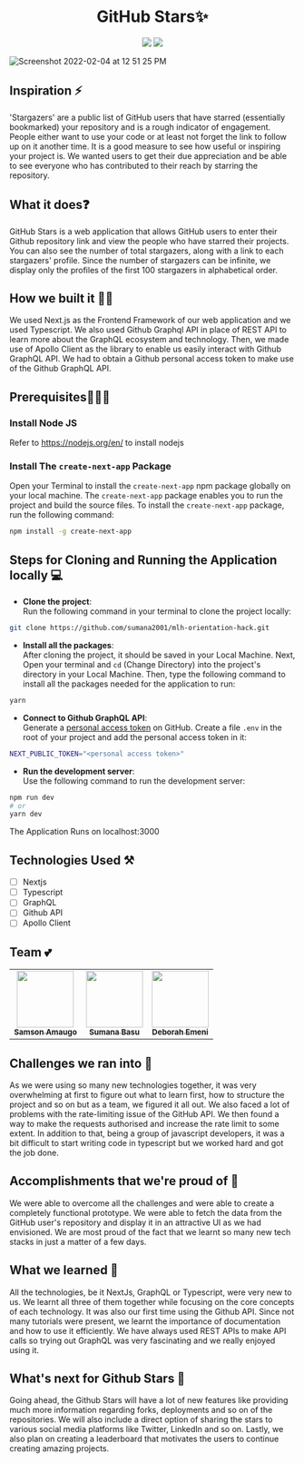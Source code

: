 <h1 align='center'> GitHub Stars✨</h1>
<p align='center'>
<img src='http://ForTheBadge.com/images/badges/built-by-developers.svg'>&nbsp;<img src='http://ForTheBadge.com/images/badges/built-with-love.svg'>
</p>

![Screenshot 2022-02-04 at 12 51 25 PM](https://user-images.githubusercontent.com/63084088/152488382-137ef28b-ae41-4586-9f07-8d3a9bd8b09b.png)

## Inspiration ⚡
'Stargazers' are a public list of GitHub users that have starred (essentially bookmarked) your repository and is a rough indicator of engagement. People either want to use your code or at least not forget the link to follow up on it another time. It is a good measure to see how useful or inspiring your project is. We wanted users to get their due appreciation and be able to see everyone who has contributed to their reach by starring the repository.

## What it does❓
GitHub Stars is a web application that allows GitHub users to enter their Github repository link and view the people who have starred their projects. You can also see the number of total stargazers, along with a link to each stargazers' profile. Since the number of stargazers can be infinite, we display only the profiles of the first 100 stargazers in alphabetical order.

## How we built it 👷‍♀️
We used Next.js as the Frontend Framework of our web application and we used Typescript. We also used Github Graphql API in place of REST API to learn more about the GraphQL ecosystem and technology. Then, we made use of Apollo Client as the library to enable us easily interact with Github GraphQL API. We had to obtain a Github personal access token to make use of the Github GraphQL API.

## Prerequisites🧑🏻‍💻

### Install Node JS
Refer to https://nodejs.org/en/ to install nodejs

### Install The `create-next-app` Package
Open your Terminal to install the `create-next-app` npm package globally on your local machine. The `create-next-app` package enables you to run the project and build the source files. To install the `create-next-app` package, run the following command:

```bash
npm install -g create-next-app
```
## Steps for Cloning and Running the Application locally 💻

- **Clone the project**: <br>
Run the following command in your terminal to clone the project locally:
```bash
git clone https://github.com/sumana2001/mlh-orientation-hack.git
```
- **Install all the packages**: <br>
After cloning the project, it should be saved in your Local Machine. Next, Open your terminal and `cd` (Change Directory) into the project's directory in your Local Machine. Then, type the following command to install all the packages needed for the application to run:

```bash
yarn
```

- **Connect to Github GraphQL API**: <br>
Generate a <a href="https://docs.github.com/en/authentication/keeping-your-account-and-data-secure/creating-a-personal-access-token">personal access token</a> on GitHub. Create a file `.env` in the root of your project and add the personal access token in it:
```bash
NEXT_PUBLIC_TOKEN="<personal access token>"
```

- **Run the development server**: <br>
Use the following command to run the development server:
```bash
npm run dev
# or
yarn dev
```
The Application Runs on localhost:3000

## Technologies Used ⚒️
- [ ] Nextjs 
- [ ] Typescript
- [ ] GraphQL
- [ ] Github API
- [ ] Apollo Client 

## Team 💕
<table>
  <tr>
    <td align="center"><a href="https://github.com/sammychinedu2ky"><img src="https://avatars.githubusercontent.com/u/36219292?v=4?s=100" width="100px;" alt=""/><br /><sub><b>Samson Amaugo</b></sub></a><br /></td>
    <td align="center"><a href="https://github.com/sumana2001"><img src="https://avatars.githubusercontent.com/u/63084088?v=4?s=100" width="100px;" alt=""/><br /><sub><b>Sumana Basu</b></sub></a><br /></td>
    <td align="center"><a href="https://github.com/debemenitammy"><img src="https://avatars.githubusercontent.com/u/43294761?v=4?s=100" width="100px;" alt=""/><br /><sub><b>Deborah Emeni</b></sub></a><br /></td>
</table>

## Challenges we ran into 🥺  
As we were using so many new technologies together, it was very overwhelming at first to figure out what to learn first, how to structure the project and so on but as a team, we figured it all out. We also faced a lot of problems with the rate-limiting issue of the GitHub API. We then found a way to make the requests authorised and increase the rate limit to some extent. In addition to that, being a group of javascript developers, it was a bit difficult to start writing code in typescript but we worked hard and got the job done.

## Accomplishments that we're proud of 🥳
We were able to overcome all the challenges and were able to create a completely functional prototype. We were able to fetch the data from the GitHub user's repository and display it in an attractive UI as we had envisioned. We are most proud of the fact that we learnt so many new tech stacks in just a matter of a few days.

## What we learned 🧐
All the technologies, be it NextJs, GraphQL or Typescript, were very new to us. We learnt all three of them together while focusing on the core concepts of each technology. It was also our first time using the Github API. Since not many tutorials were present, we learnt the importance of documentation and how to use it efficiently. We have always used REST APIs to make API calls so trying out GraphQL was very fascinating and we really enjoyed using it.

## What's next for Github Stars 💫
Going ahead, the Github Stars will have a lot of new features like providing much more information regarding forks, deployments and so on of the repositories. We will also include a direct option of sharing the stars to various social media platforms like Twitter, LinkedIn and so on. Lastly, we also plan on creating a leaderboard that motivates the users to continue creating amazing projects.

